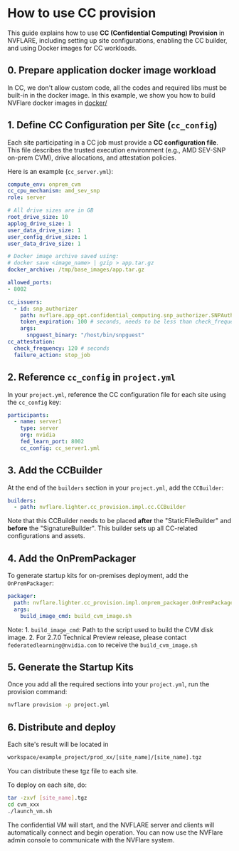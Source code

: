 # How to use CC provision

This guide explains how to use **CC (Confidential Computing) Provision** in NVFLARE, including setting up site configurations, enabling the CC builder, and using Docker images for CC workloads.


## 0. Prepare application docker image workload

In CC, we don't allow custom code, all the codes and required libs must be built-in in the docker image.
In this example, we show you how to build NVFlare docker images in [docker/](docker/README.md)


## 1. Define CC Configuration per Site (`cc_config`)

Each site participating in a CC job must provide a **CC configuration file**. This file describes the trusted execution environment (e.g., AMD SEV-SNP on-prem CVM), drive allocations, and attestation policies.

Here is an example (`cc_server.yml`):


```yaml
compute_env: onprem_cvm
cc_cpu_mechanism: amd_sev_snp
role: server

# All drive sizes are in GB
root_drive_size: 10
applog_drive_size: 1
user_data_drive_size: 1
user_config_drive_size: 1
user_data_drive_size: 1

# Docker image archive saved using:
# docker save <image_name> | gzip > app.tar.gz
docker_archive: /tmp/base_images/app.tar.gz

allowed_ports:
- 8002

cc_issuers:
  - id: snp_authorizer
    path: nvflare.app_opt.confidential_computing.snp_authorizer.SNPAuthorizer
    token_expiration: 100 # seconds, needs to be less than check_frequency
    args:
      snpguest_binary: "/host/bin/snpguest"
cc_attestation:
  check_frequency: 120 # seconds
  failure_action: stop_job
```

## 2. Reference `cc_config` in `project.yml`

In your `project.yml`, reference the CC configuration file for each site using the `cc_config` key:

```yaml
participants:
  - name: server1
    type: server
    org: nvidia
    fed_learn_port: 8002
    cc_config: cc_server1.yml
```

## 3. Add the CCBuilder

At the end of the `builders` section in your `project.yml`, add the `CCBuilder`:

```yaml
builders:
  - path: nvflare.lighter.cc_provision.impl.cc.CCBuilder
```

Note that this CCBuilder needs to be placed **after** the "StaticFileBuilder" and
**before** the "SignatureBuilder".
This builder sets up all CC-related configurations and assets.

## 4. Add the OnPremPackager

To generate startup kits for on-premises deployment, add the `OnPremPackager`:

```yaml
packager:
  path: nvflare.lighter.cc_provision.impl.onprem_packager.OnPremPackager
  args:
    build_image_cmd: build_cvm_image.sh
```

Note:
    1. `build_image_cmd`: Path to the script used to build the CVM disk image.
    2. For 2.7.0 Technical Preview release, please contact `federatedlearning@nvidia.com` to receive the `build_cvm_image.sh`

## 5. Generate the Startup Kits

Once you add all the required sections into your `project.yml`, run the provision command:

```bash
nvflare provision -p project.yml
```

## 6. Distribute and deploy

Each site's result will be located in 

```bash
workspace/example_project/prod_xx/[site_name]/[site_name].tgz
```

You can distribute these tgz file to each site.

To deploy on each site, do:

```bash
tar -zxvf [site_name].tgz
cd cvm_xxx
./launch_vm.sh
```

The confidential VM will start, and the NVFLARE server and clients will automatically connect and begin operation.
You can now use the NVFlare admin console to communicate with the NVFlare system.
